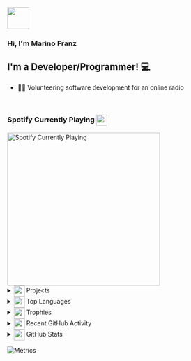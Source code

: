 <img src="https://github.com/marinofranz/marinofranz/raw/master/assets/6391_ablobwave.gif" width="50" />
<h3>Hi, I'm Marino Franz</h3>

## I'm a Developer/Programmer! 💻
- 👨‍💻 Volunteering software development for an online radio

<br />

### Spotify Currently Playing <img src="https://discord.com/assets/658d047ef378c3147a9d8d3a01fef268.svg" align="center" width="25" />

<img src="https://novatorem-iota-azure.vercel.app/api/spotify" alt="Spotify Currently Playing" width="350" />

<br />

<details>
    <summary><img src="https://discord.com/assets/09204f6a96455580e749454b7449aa82.svg" align="center" width="25" /> Projects</summary><br />
    
[![](https://github-readme-stats.vercel.app/api/pin/?username=marinofranz&repo=generator-marino-gen)](https://github.com/marinofranz/generator-marino-gen)
[![](https://github-readme-stats.vercel.app/api/pin/?username=marinofranz&repo=upbeatradio)](https://github.com/marinofranz/upbeatradio)
</details>

<details>
    <summary><img src="https://discord.com/assets/1b3817ca3b1dc991baefdb3079ed0624.svg" align="center" width="25" /> Top Languages</summary><br />
    
[![](https://github-readme-stats.vercel.app/api/top-langs?username=marinofranz&hide=Shell&langs_count=10)](https://github.com/marinofranz/generator-marino-gen)
</details>

<details>
    <summary><img src="https://discord.com/assets/0a00e865c445d42dfb9f64bedfab8cf8.svg" align="center" width="25" /> Trophies</summary><br />
    
[![](https://github-profile-trophy.vercel.app/?username=marinofranz&row=2&column=3)](https://github.com/marinofranz)
</details>

<details>
    <summary><img src="https://discord.com/assets/bcca43b1c7aa91d47f62962ce2422ae1.svg" align="center" width="25" /> Recent GitHub Activity</summary>

<!--START_SECTION:activity-->
1. 🗣 Commented on [#4310](https://github.com/PreMiD/Presences/issues/4310) in [PreMiD/Presences](https://github.com/PreMiD/Presences)
2. 🗣 Commented on [#4310](https://github.com/PreMiD/Presences/issues/4310) in [PreMiD/Presences](https://github.com/PreMiD/Presences)
3. 💪 Opened PR [#4310](https://github.com/PreMiD/Presences/pull/4310) in [PreMiD/Presences](https://github.com/PreMiD/Presences)
4. 🗣 Commented on [#1](https://github.com/marinofranz/upbeatradio/issues/1) in [marinofranz/upbeatradio](https://github.com/marinofranz/upbeatradio)
5. 💪 Opened PR [#213](https://github.com/Dev-CasperTheGhost/snaily-cadv3/pull/213) in [Dev-CasperTheGhost/snaily-cadv3](https://github.com/Dev-CasperTheGhost/snaily-cadv3)
<!--END_SECTION:activity-->
</details>

<details>
    <summary><img src="https://discord.com/assets/7b4003ce2786fcf382c6b1ba5ac08f24.svg" align="center" width="25" /> GitHub Stats</summary>
    <br />
    <img align="left" alt="codeSTACKr's Github Stats" src="https://github-readme-stats.vercel.app/api?username=marinofranz&show_icons=true&bg_color=360,ffffff,e6f4ff" />
</details>

![Metrics](https://metrics.lecoq.io/marinofranz?template=classic&base.metadata=0&languages=1&introduction=1&stars=1&achievements=1&activity=1&languages.limit=8&languages.sections=most-used&languages.colors=github&languages.threshold=0%25&languages.indepth=false&languages.categories=markup%2C%20programming&languages.recent.categories=markup%2C%20programming&languages.recent.load=300&languages.recent.days=14&introduction.title=true&stars.limit=5&activity.limit=5&activity.load=300&activity.days=14&activity.filter=all&activity.visibility=all&activity.timestamps=false&achievements.threshold=C&achievements.secrets=true&achievements.display=compact&achievements.limit=0&config.timezone=Atlantic%2FReykjavik&config.twemoji=true)
